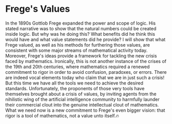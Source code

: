 # Frege's Values
In the 1890s Gottlob Frege expanded the power and scope of logic. His stated narrative was to show that the natural numbers could be created inside logic. But why was he doing this? What benefits did he think this would have and what value statements did he provide? I will show that what Frege valued, as well as his methods for furthering those values, are consistent with some major streams of mathematical activity today. Moreover, Frege's ideas provide a framework for tackling the new crisis faced by mathematics. Ironically, this is not another instance of the crises of the 19th and 20th centuries, where mathematics required a renewed commitment to rigor in order to avoid confusion, paradoxes, or errors. There are indeed vocal elements today who claim that we are in just such a crisis! But this time we have all the tools we need to achieve the desired standards. Unfortunately, the proponents of those very tools have themselves brought about a crisis of values, by inviting agents from the nihilistic wing of the artificial intelligence community to harmfully launder their commercial clout into the genuine intellectual clout of mathematics. What we need now is a new commitment to Frege's even bigger vision: that rigor is a tool of mathematics, not a value unto itself.🔥


